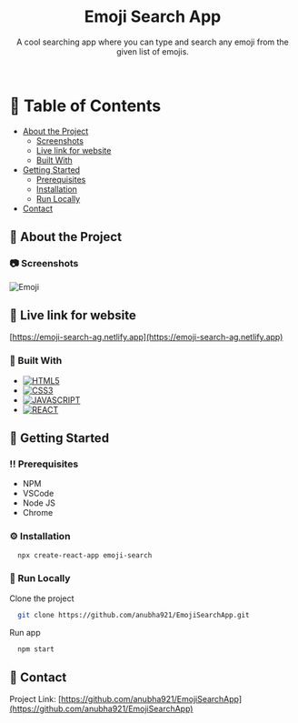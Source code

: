 <div align="center">

  <h1>Emoji Search App</h1>
  
  <p>
    A cool searching app where you can type and search any emoji from the given list of emojis.
  </p>
  
</div>

<br />

<!-- Table of Contents -->
# :notebook_with_decorative_cover: Table of Contents

- [About the Project](#star2-about-the-project)
  * [Screenshots](#camera-screenshots)
  * [Live link for website](#star2-live-link-for-website)
  * [Built With](#space_invader-built-with)
- [Getting Started](#toolbox-getting-started)
  * [Prerequisites](#bangbang-prerequisites)
  * [Installation](#gear-installation)
  * [Run Locally](#running-run-locally)
 - [Contact](#handshake-contact)
  
<!-- About the Project -->
## :star2: About the Project


<!-- Screenshots -->
### :camera: Screenshots

![Emoji](https://user-images.githubusercontent.com/59173421/218518657-51358805-f4eb-41e0-8409-093f2c17cfca.PNG)

<!-- Live link for website -->
## :star2: Live link for website

 [https://emoji-search-ag.netlify.app](https://emoji-search-ag.netlify.app)

### :space_invader: Built With

* [![HTML5](https://img.shields.io/badge/HTML5-E34F26?style=for-the-badge&logo=html5&logoColor=white)](https://html.com/html5/)
* [![CSS3](https://img.shields.io/badge/CSS3-1572B6?style=for-the-badge&logo=css3&logoColor=white)](https://www.educba.com/what-is-css3/)
* [![JAVASCRIPT](https://img.shields.io/badge/JavaScript-323330?style=for-the-badge&logo=javascript&logoColor=F7DF1E)](https://www.javascript.com/)
* [![REACT](https://camo.githubusercontent.com/4e4a3b5c3e9c00501ec866e2f2466c5a6032f838aca5f2cf3b14450e39e8a2f0/68747470733a2f2f696d672e736869656c64732e696f2f62616467652f72656163742532302d2532333230323332612e7376673f267374796c653d666f722d7468652d6261646765266c6f676f3d7265616374266c6f676f436f6c6f723d253233363144414642)](https://reactjs.org/)

<!-- Getting Started -->
## 	:toolbox: Getting Started

<!-- Prerequisites -->
### :bangbang: Prerequisites

- NPM
- VSCode
- Node JS
- Chrome 

<!-- Installation -->
### :gear: Installation

```bash
  npx create-react-app emoji-search
```

<!-- Run Locally -->
### :running: Run Locally

Clone the project

```bash
  git clone https://github.com/anubha921/EmojiSearchApp.git
```

Run app

```bash
  npm start
```

<!-- Contact -->
## :handshake: Contact

Project Link: [https://github.com/anubha921/EmojiSearchApp](https://github.com/anubha921/EmojiSearchApp)